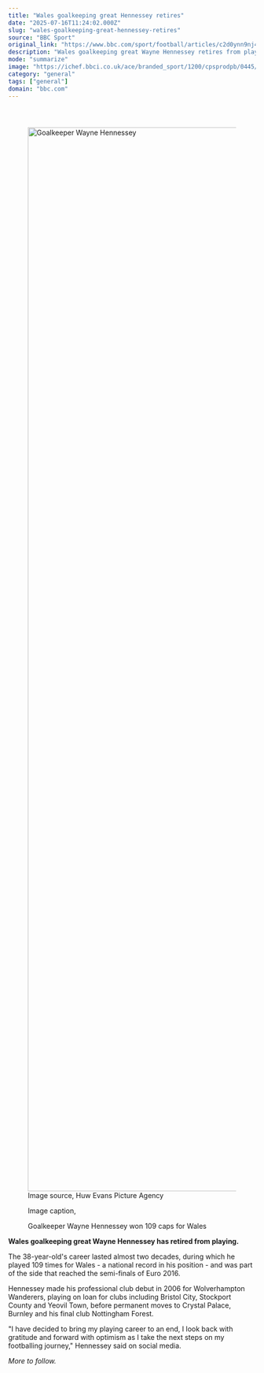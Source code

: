 ```yaml
---
title: "Wales goalkeeping great Hennessey retires"
date: "2025-07-16T11:24:02.000Z"
slug: "wales-goalkeeping-great-hennessey-retires"
source: "BBC Sport"
original_link: "https://www.bbc.com/sport/football/articles/c2d0ynn9nj4o"
description: "Wales goalkeeping great Wayne Hennessey retires from playing at the age of 38."
mode: "summarize"
image: "https://ichef.bbci.co.uk/ace/branded_sport/1200/cpsprodpb/0445/live/d73053b0-6236-11f0-95b1-6318e9091eec.jpg"
category: "general"
tags: ["general"]
domain: "bbc.com"
---
```

<div id="readability-page-1" class="page"><div><main id="main-content" data-testid="main-content"><article id="urn-bbc-ares--article-c2d0ynn9nj4o"><header data-component="headline-block"></header><div data-component="image-block"><figure><p><span><picture><source srcset="https://ichef.bbci.co.uk/ace/standard/240/cpsprodpb/0445/live/d73053b0-6236-11f0-95b1-6318e9091eec.jpg.webp 240w, https://ichef.bbci.co.uk/ace/standard/320/cpsprodpb/0445/live/d73053b0-6236-11f0-95b1-6318e9091eec.jpg.webp 320w, https://ichef.bbci.co.uk/ace/standard/480/cpsprodpb/0445/live/d73053b0-6236-11f0-95b1-6318e9091eec.jpg.webp 480w, https://ichef.bbci.co.uk/ace/standard/624/cpsprodpb/0445/live/d73053b0-6236-11f0-95b1-6318e9091eec.jpg.webp 624w, https://ichef.bbci.co.uk/ace/standard/800/cpsprodpb/0445/live/d73053b0-6236-11f0-95b1-6318e9091eec.jpg.webp 800w, https://ichef.bbci.co.uk/ace/standard/976/cpsprodpb/0445/live/d73053b0-6236-11f0-95b1-6318e9091eec.jpg.webp 976w" type="image/webp"><img alt="Goalkeeper Wayne Hennessey " src="https://ichef.bbci.co.uk/ace/standard/3840/cpsprodpb/0445/live/d73053b0-6236-11f0-95b1-6318e9091eec.jpg" srcset="https://ichef.bbci.co.uk/ace/standard/240/cpsprodpb/0445/live/d73053b0-6236-11f0-95b1-6318e9091eec.jpg 240w, https://ichef.bbci.co.uk/ace/standard/320/cpsprodpb/0445/live/d73053b0-6236-11f0-95b1-6318e9091eec.jpg 320w, https://ichef.bbci.co.uk/ace/standard/480/cpsprodpb/0445/live/d73053b0-6236-11f0-95b1-6318e9091eec.jpg 480w, https://ichef.bbci.co.uk/ace/standard/624/cpsprodpb/0445/live/d73053b0-6236-11f0-95b1-6318e9091eec.jpg 624w, https://ichef.bbci.co.uk/ace/standard/800/cpsprodpb/0445/live/d73053b0-6236-11f0-95b1-6318e9091eec.jpg 800w, https://ichef.bbci.co.uk/ace/standard/976/cpsprodpb/0445/live/d73053b0-6236-11f0-95b1-6318e9091eec.jpg 976w" width="3840" height="2160.2916160388822"></picture></span><span role="text"><span>Image source, </span>Huw Evans Picture Agency</span></p><figcaption><span>Image caption, </span><p>Goalkeeper Wayne Hennessey won 109 caps for Wales</p></figcaption></figure></div><div data-component="text-block"><p><b>Wales goalkeeping great Wayne Hennessey has retired from playing.</b></p><p>The 38-year-old's career lasted almost two decades, during which he played 109 times for Wales - a national record in his position - and was part of the side that reached the semi-finals of Euro 2016.</p><p>Hennessey made his professional club debut in 2006 for Wolverhampton Wanderers, playing on loan for clubs including Bristol City, Stockport County and Yeovil Town, before permanent moves to Crystal Palace, Burnley and his final club Nottingham Forest.</p><p>"I have decided to bring my playing career to an end, I look back with gratitude and forward with optimism as I take the next steps on my footballing journey," Hennessey said on social media.</p><p><i>More to follow.</i></p></div></article></main></div></div>